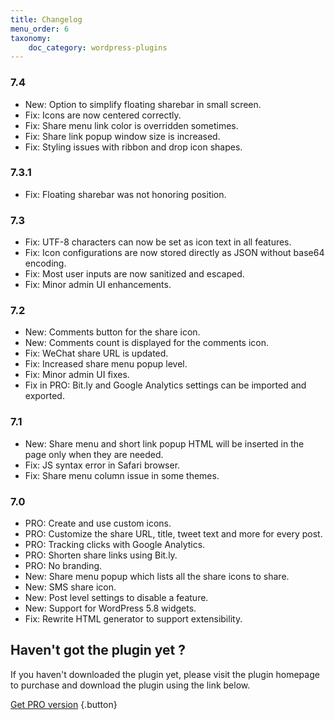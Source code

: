 ```yaml
---
title: Changelog
menu_order: 6
taxonomy:
    doc_category: wordpress-plugins
---
```


### 7.4
* New: Option to simplify floating sharebar in small screen.
* Fix: Icons are now centered correctly.
* Fix: Share menu link color is overridden sometimes.
* Fix: Share link popup window size is increased.
* Fix: Styling issues with ribbon and drop icon shapes.

### 7.3.1
* Fix: Floating sharebar was not honoring position.

### 7.3
* Fix: UTF-8 characters can now be set as icon text in all features.
* Fix: Icon configurations are now stored directly as JSON without base64 encoding.
* Fix: Most user inputs are now sanitized and escaped.
* Fix: Minor admin UI enhancements.

### 7.2
* New: Comments button for the share icon.
* New: Comments count is displayed for the comments icon.
* Fix: WeChat share URL is updated.
* Fix: Increased share menu popup level.
* Fix: Minor admin UI fixes.
* Fix in PRO: Bit.ly and Google Analytics settings can be imported and exported.

### 7.1
* New: Share menu and short link popup HTML will be inserted in the page only when they are needed.
* Fix: JS syntax error in Safari browser.
* Fix: Share menu column issue in some themes.

### 7.0

* PRO: Create and use custom icons.
* PRO: Customize the share URL, title, tweet text and more for every post.
* PRO: Tracking clicks with Google Analytics.
* PRO: Shorten share links using Bit.ly.
* PRO: No branding.
* New: Share menu popup which lists all the share icons to share.
* New: SMS share icon.
* New: Post level settings to disable a feature.
* New: Support for WordPress 5.8 widgets.
* Fix: Rewrite HTML generator to support extensibility.


## Haven't got the plugin yet ?

If you haven't downloaded the plugin yet, please visit the plugin homepage to purchase and download the plugin using the link below.

[Get PRO version](/wordpress-plugins/wp-socializer/) {.button}